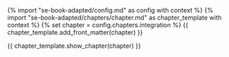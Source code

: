 <frontmatter>
{% import "se-book-adapted/config.md" as config with context %}
{% import "se-book-adapted/chapters/chapter.md" as chapter_template with context %}
{% set chapter = config.chapters.integration %}
{{ chapter_template.add_front_matter(chapter) }}
</frontmatter>

{{ chapter_template.show_chapter(chapter) }}
